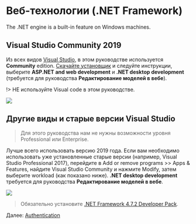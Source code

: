 # Веб-технологии (.NET Framework)

The .NET engine is a built-in feature on Windows machines.

## Visual Studio Community 2019

Из всех видов [Visual Studio](https://visualstudio.microsoft.com/vs/), в этом руководстве используется **Community** edition. [Скачайте установщик](https://visualstudio.microsoft.com/vs/) и следуйте инструкции, выберите **ASP.NET and web development** и **.NET desktop development** (требуется для руководства **Редактирование моделей в вебе**).

!> НЕ используйте Visual code в этом руководстве.

![](_media/net/workloads_2019.png)


## Другие виды и старые версии Visual Studio

> Для этого руководства нам не нужны возможности уровня Professional или Enterprise.

Лучше всего использовать версию 2019 года. Если вам необходимо использовать уже установленные старые версии (например, Visual Studio Professional 2017), перейдите в Add or remove programs >> Apps & Features, найдите Visual Studio Community и нажмите Modify, затем выберите workload (как показано ниже). **.NET desktop development** требуется для руководства **Редактирование моделей в вебе**.

![](_media/net/workloads_2017.png)

> Обязательно установите [.NET Framework 4.7.2 Developer Pack](https://dotnet.microsoft.com/download/dotnet-framework/net472).

Далее: [Authentication](oauth/)
